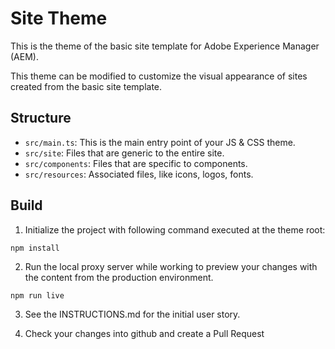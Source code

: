 # Site Theme

This is the theme of the basic site template for Adobe Experience Manager (AEM).

This theme can be modified to customize the visual appearance of sites created from the basic site template.

## Structure

- `src/main.ts`: This is the main entry point of your JS & CSS theme.
- `src/site`: Files that are generic to the entire site.
- `src/components`: Files that are specific to components.
- `src/resources`: Associated files, like icons, logos, fonts.

## Build

1. Initialize the project with following command executed at the theme root:

```
npm install
```

2. Run the local proxy server while working to preview your changes with the content from the production environment.

```
npm run live
```

3. See the INSTRUCTIONS.md for the initial user story.

4. Check your changes into github and create a Pull Request
